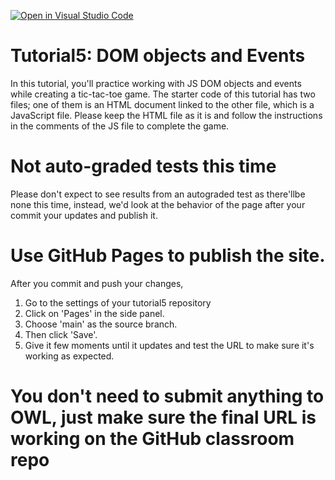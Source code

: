 [![Open in Visual Studio Code](https://classroom.github.com/assets/open-in-vscode-f059dc9a6f8d3a56e377f745f24479a46679e63a5d9fe6f495e02850cd0d8118.svg)](https://classroom.github.com/online_ide?assignment_repo_id=6025018&assignment_repo_type=AssignmentRepo)
# Tutorial5: DOM objects and Events
In this tutorial, you'll practice working with JS DOM objects and events while creating a tic-tac-toe game.
The starter code of this tutorial has two files; one of them is an HTML document linked to the other file, which is a JavaScript file. Please keep the HTML file as it is and follow the instructions in the comments of the JS file to complete the game.

# Not auto-graded tests this time
Please don't expect to see results from an autograded test as there'llbe none this time, instead, we'd look at the behavior of the page after your commit your updates and publish it. 

# Use GitHub Pages to publish the site.
After you commit and push your changes, 
1. Go to the settings of your tutorial5 repository
2. Click on 'Pages' in the side panel.
3. Choose 'main' as the source branch.
4. Then click 'Save'.
5. Give it few moments until it updates and test the URL to make sure it's working as expected.

# You don't need to submit anything to OWL, just make sure the final URL is working on the GitHub classroom repo
